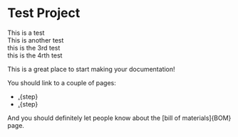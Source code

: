 # Test Project
This is a test  
This is another test  
this is the 3rd test  
this is the 4rth test  

This is a great place to start making your documentation!

You should link to a couple of pages:

* [.](testpage1.md){step}
* [.](testpage2.md){step}

And you should definitely let people know about the [bill of materials]{BOM} page.
